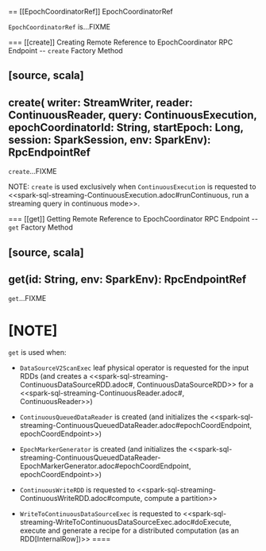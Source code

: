 == [[EpochCoordinatorRef]] EpochCoordinatorRef

`EpochCoordinatorRef` is...FIXME

=== [[create]] Creating Remote Reference to EpochCoordinator RPC Endpoint -- `create` Factory Method

[source, scala]
----
create(
  writer: StreamWriter,
  reader: ContinuousReader,
  query: ContinuousExecution,
  epochCoordinatorId: String,
  startEpoch: Long,
  session: SparkSession,
  env: SparkEnv): RpcEndpointRef
----

`create`...FIXME

NOTE: `create` is used exclusively when `ContinuousExecution` is requested to <<spark-sql-streaming-ContinuousExecution.adoc#runContinuous, run a streaming query in continuous mode>>.

=== [[get]] Getting Remote Reference to EpochCoordinator RPC Endpoint -- `get` Factory Method

[source, scala]
----
get(id: String, env: SparkEnv): RpcEndpointRef
----

`get`...FIXME

[NOTE]
====
`get` is used when:

* `DataSourceV2ScanExec` leaf physical operator is requested for the input RDDs (and creates a <<spark-sql-streaming-ContinuousDataSourceRDD.adoc#, ContinuousDataSourceRDD>> for a <<spark-sql-streaming-ContinuousReader.adoc#, ContinuousReader>>)

* `ContinuousQueuedDataReader` is created (and initializes the <<spark-sql-streaming-ContinuousQueuedDataReader.adoc#epochCoordEndpoint, epochCoordEndpoint>>)

* `EpochMarkerGenerator` is created (and initializes the <<spark-sql-streaming-ContinuousQueuedDataReader-EpochMarkerGenerator.adoc#epochCoordEndpoint, epochCoordEndpoint>>)

* `ContinuousWriteRDD` is requested to <<spark-sql-streaming-ContinuousWriteRDD.adoc#compute, compute a partition>>

* `WriteToContinuousDataSourceExec` is requested to <<spark-sql-streaming-WriteToContinuousDataSourceExec.adoc#doExecute, execute and generate a recipe for a distributed computation (as an RDD[InternalRow])>>
====
